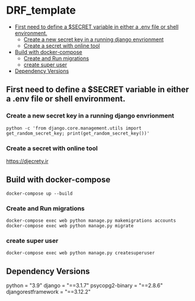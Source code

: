 # DRF_template <!-- omit in toc -->

- [First need to define a $SECRET variable in either a .env file or shell environment.](#first-need-to-define-a-secret-variable-in-either-a-env-file-or-shell-environment)
  - [Create a new secret key in a running django envrionment](#create-a-new-secret-key-in-a-running-django-envrionment)
  - [Create a secret with online tool](#create-a-secret-with-online-tool)
- [Build with docker-compose](#build-with-docker-compose)
  - [Create and Run migrations](#create-and-run-migrations)
  - [create super user](#create-super-user)
- [Dependency Versions](#dependency-versions)

## First need to define a $SECRET variable in either a .env file or shell environment.

### Create a new secret key in a running django envrionment
```
python -c 'from django.core.management.utils import get_random_secret_key; print(get_random_secret_key())'
```

### Create a secret with online tool
https://djecrety.ir

## Build with docker-compose
```
docker-compose up --build
```

### Create and Run migrations
```
docker-compose exec web python manage.py makemigrations accounts
docker-compose exec web python manage.py migrate
```

### create super user
```
docker-compose exec web python manage.py createsuperuser
```

## Dependency Versions
python = "3.9"
django = "==3.1.7"
psycopg2-binary = "==2.8.6"
djangorestframework = "==3.12.2"
